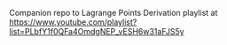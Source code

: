 Companion repo to Lagrange Points Derivation playlist at https://www.youtube.com/playlist?list=PLbfY1f0QFa4OmdgNEP_vESH6w31aFJS5y

